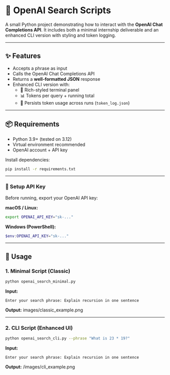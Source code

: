 
# 🚀 OpenAI Search Scripts

A small Python project demonstrating how to interact with the **OpenAI Chat Completions API**.
It includes both a minimal internship deliverable and an enhanced CLI version with styling and token logging.

---

## ✨ Features

- Accepts a phrase as input
- Calls the OpenAI Chat Completions API
- Returns a **well-formatted JSON** response
- Enhanced CLI version with:
  - 🎨 Rich-styled terminal panel
  - 📊 Tokens per query + running total
  - 💾 Persists token usage across runs (`token_log.json`)

---

## 📦 Requirements

- Python 3.9+ (tested on 3.12)
- Virtual environment recommended
- OpenAI account + API key

Install dependencies:

```bash
pip install -r requirements.txt
````

-----

### 🔑 Setup API Key

Before running, export your OpenAI API key:

**macOS / Linux:**

```bash
export OPENAI_API_KEY="sk-..."
```

**Windows (PowerShell):**

```powershell
$env:OPENAI_API_KEY="sk-..."
```

-----

## 🚀 Usage

### 1\. Minimal Script (Classic)

```bash
python openai_search_minimal.py
```

**Input:**

```
Enter your search phrase: Explain recursion in one sentence
```

**Output:**
images/classic_example.png


-----

### 2\. CLI Script (Enhanced UI)

```bash
python openai_search_cli.py --phrase "What is 23 * 19?"
```
**Input:**

```
Enter your search phrase: Explain recursion in one sentence
```

**Output:**
/images/cli_example.png
```
